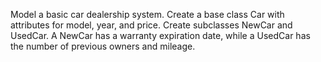 Model a basic car dealership system. Create a base class Car with attributes for model, year, and price. Create subclasses NewCar and UsedCar. A NewCar has a warranty expiration date, while a UsedCar has the number of previous owners and mileage.
